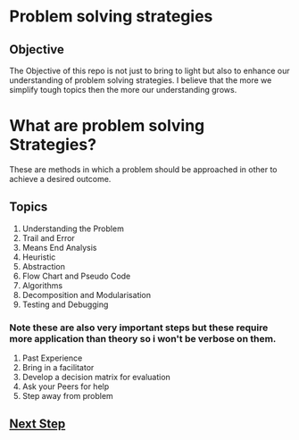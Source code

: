 # Problem solving strategies

## Objective
The Objective of this repo is not just to bring to light but also to enhance our understanding of problem solving strategies. I believe that the more we simplify tough topics then the more our understanding grows.


# What are problem solving Strategies?

These are methods in which a problem should be approached in other to achieve a desired outcome.


## Topics
1. Understanding the Problem
2. Trail and Error
3. Means End Analysis
4. Heuristic 
5. Abstraction
6. Flow Chart and Pseudo Code
7. Algorithms
8. Decomposition and Modularisation
9. Testing and Debugging



### Note these are also very important steps but these require more application than theory so i won't be verbose on them.
 1. Past Experience
 2. Bring in a facilitator
 3. Develop a decision matrix for evaluation
 4. Ask your Peers for help
 5. Step away from problem

## [Next  Step](Understand-the-problem.md)

